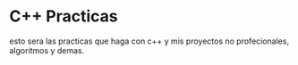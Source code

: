 # C++ Practicas
esto sera las practicas que haga con c++ y mis proyectos no profecionales, algoritmos y demas. 
